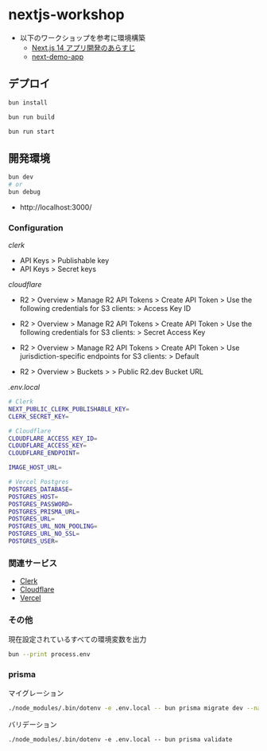 # nextjs-workshop

- 以下のワークショップを参考に環境構築
  - [Next.js 14 アプリ開発のあらすじ](https://zenn.dev/nino/books/30e21d37af73b5)
  - [next-demo-app](https://github.com/dninomiya/next-demo-app)

## デプロイ

```sh
bun install

bun run build

bun run start
```

## 開発環境

```sh
bun dev
# or
bun debug
```

- http://localhost:3000/

### Configuration

_clerk_

- API Keys > Publishable key
- API Keys > Secret keys

_cloudflare_

- R2 > Overview > Manage R2 API Tokens > Create API Token > Use the following credentials for S3 clients: > Access Key ID
- R2 > Overview > Manage R2 API Tokens > Create API Token > Use the following credentials for S3 clients: > Secret Access Key
- R2 > Overview > Manage R2 API Tokens > Create API Token > Use jurisdiction-specific endpoints for S3 clients: > Default

- R2 > Overview > Buckets > <YOUR-BUCKET> > Public R2.dev Bucket URL

_.env.local_

```sh
# Clerk
NEXT_PUBLIC_CLERK_PUBLISHABLE_KEY=
CLERK_SECRET_KEY=

# Cloudflare
CLOUDFLARE_ACCESS_KEY_ID=
CLOUDFLARE_ACCESS_KEY=
CLOUDFLARE_ENDPOINT=

IMAGE_HOST_URL=

# Vercel Postgres
POSTGRES_DATABASE=
POSTGRES_HOST=
POSTGRES_PASSWORD=
POSTGRES_PRISMA_URL=
POSTGRES_URL=
POSTGRES_URL_NON_POOLING=
POSTGRES_URL_NO_SSL=
POSTGRES_USER=
```

### 関連サービス

- [Clerk](https://clerk.com/)
- [Cloudflare](https://www.cloudflare.com/)
- [Vercel](https://vercel.com/)

### その他

現在設定されているすべての環境変数を出力

```sh
bun --print process.env
```

### prisma

マイグレーション

```sh
./node_modules/.bin/dotenv -e .env.local -- bun prisma migrate dev --name init
```

バリデーション

```
./node_modules/.bin/dotenv -e .env.local -- bun prisma validate
```
